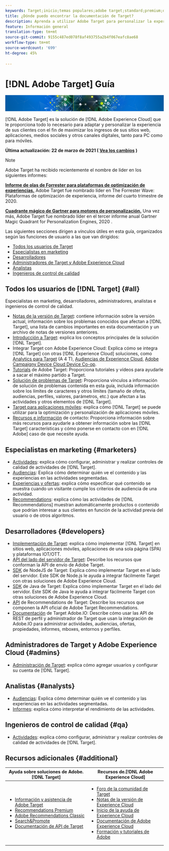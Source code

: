```yaml
---
keywords: Target;inicio;temas populares;adobe target;standard;premium;documentación de target;documentación de adobe target
title: ¿Dónde puedo encontrar la documentación de Target?
description: Aprenda a utilizar Adobe Target para personalizar la experiencia de sus clientes a fin de maximizar los ingresos de sus sitios web, aplicaciones y otros canales digitales, tanto para PC como para móviles.
feature: Información general
translation-type: tm+mt
source-git-commit: 9155c487ed078f8af493755a2b4f067eafc8ae68
workflow-type: tm+mt
source-wordcount: '699'
ht-degree: 45%

---
```



# [!DNL Adobe Target] Guía

![banner](assets/target-home-banner-simple.png)

[!DNL Adobe Target] es la solución de [!DNL Adobe Experience Cloud] que le proporciona todo lo necesario para adaptar y personalizar la experiencia de sus clientes con el fin de maximizar los ingresos de sus sitios web, aplicaciones, medios sociales y otros canales digitales, tanto para PC como para móviles.

**Última actualización: 22 de marzo de 2021 (  [Vea los cambios](r-release-notes/doc-change.md) )**

>[!NOTE]
>
>Adobe Target ha recibido recientemente el nombre de líder en los siguientes informes:
>
>**[Informe de olas de Forrester para plataformas de optimización de experiencias.](https://blog.adobe.com/en/2020/11/24/adobe-named-leader-in-forrester-wave-report-experience-optimization-platforms.html)** Adobe Target fue nombrado líder en The Forrester Wave: Plataformas de optimización de experiencia, informe del cuarto trimestre de 2020.
>
>**[Cuadrante mágico de Gartner para motores de personalización.](https://theblog.adobe.com/adobe-again-named-leader-in-gartner-magic-quadrant-for-personalization-engines/)** Una vez más, Adobe Target fue nombrado líder en el tercer informe anual Gartner Magic Quadrant for Personalization Engines, 2020 .

Las siguientes secciones dirigen a vínculos útiles en esta guía, organizados según las funciones de usuario a las que van dirigidos:

- [Todos los usuarios de Target](#all)
- [Especialistas en marketing](#marketers)
- [Desarrolladores](#developers)
- [Administradores de Target y Adobe Experience Cloud](#admins)
- [Analistas](#analysts)
- [Ingenieros de control de calidad](#qa)

## Todos los usuarios de [!DNL Target] {#all}

Especialistas en marketing, desarrolladores, administradores, analistas e ingenieros de control de calidad.

- [Notas de la versión de Target](r-release-notes/release-notes.md): contiene información sobre la versión actual, información sobre los problemas conocidos que afectan a [!DNL Target], una lista de cambios importantes en esta documentación y un archivo de notas de versiones anteriores.
- [Introducción a Target](c-intro/intro.md): explica los conceptos principales de la solución [!DNL Target].
- Integrar Target con Adobe Experience Cloud: Explica cómo se integra [!DNL Target] con otras [!DNL Experience Cloud] soluciones, como [Analytics para Target](/help/c-integrating-target-with-mac/a4t/a4t.md) (A 4 T), [Audiencias de Experience Cloud](/help/c-integrating-target-with-mac/mmp.md), [Adobe Campaign](/help/c-integrating-target-with-mac/campaign-and-target.md)[y Device Cloud Device Co-op](/help/c-integrating-target-with-mac/experience-cloud-device-co-op.md).
- [Tutorials](https://experienceleague.adobe.com/docs/target-learn/tutorials/overview.html) de Adobe Target: Proporciona tutoriales y vídeos para ayudarle a sacar el máximo partido a Target.
- [Solución de problemas de Target](r-troubleshooting-target/troubleshooting-target.md): Proporciona vínculos a información de solución de problemas contenida en esta guía, incluida información sobre los límites de caracteres y otros límites (tamaño de oferta, audiencias, perfiles, valores, parámetros, etc.) que afectan a las actividades y otros elementos de  [!DNL Target].
- [Target para aplicaciones móviles](c-target-mobile-app/target-mobile-app.md): explica cómo [!DNL Target] se puede utilizar para la optimización y personalización de aplicaciones móviles.
- [Recursos e información](cmp-resources-and-contact-information.md) de contacto: Proporciona información sobre más recursos para ayudarle a obtener información sobre las  [!DNL Target] características y cómo ponerse en contacto con en  [!DNL Adobe] caso de que necesite ayuda.

## Especialistas en marketing {#marketers}

- [Actividades](c-activities/activities.md): explica cómo configurar, administrar y realizar controles de calidad de actividades de [!DNL Target].
- [Audiencias](c-target/target.md): Explica cómo determinar quién ve el contenido y las experiencias en las actividades segmentadas.
- [Experiencias y ofertas](c-experiences/experiences.md): explica cómo especificar qué contenido se muestra cuando un visitante cumple los criterios de audiencia de una actividad.
- [Recommendations](c-recommendations/recommendations.md): explica cómo las actividades de [!DNL Recommendations] muestran automáticamente productos o contenido que podrían interesar a sus clientes en función de la actividad previa del usuario o de otros algoritmos.

## Desarrolladores  {#developers}

- [Implementación de Target](c-implementing-target/implementing-target.md): explica cómo implementar [!DNL Target] en sitios web, aplicaciones móviles, aplicaciones de una sola página (SPA) y plataformas IOT/OTT.
- [API del lado del servidor de Target](https://developers.adobetarget.com/api/delivery-api/): Describe los recursos que conforman la API de envío de Adobe Target.
- [SDK](https://github.com/adobe/target-nodejs-sdk) de NodeJS de Target: Explica cómo implementar Target en el lado del servidor. Este SDK de Node.js le ayuda a integrar fácilmente Target con otras soluciones de Adobe Experience Cloud.
- [SDK](https://github.com/adobe/target-java-sdk) de Java de Target: Explica cómo implementar Target en el lado del servidor. Este SDK de Java le ayuda a integrar fácilmente Target con otras soluciones de Adobe Experience Cloud.
- [API](https://developers.adobetarget.com/api/recommendations/) de Recommendations de Target: Describe los recursos que componen la API oficial de Adobe Target Recommendations.
- [Documentación](http://developers.adobetarget.com/api/#introduction) de Target Adobe.IO: Describe cómo usar las API de REST de perfil y administrador de Target que usan la integración de Adobe.IO para administrar actividades, audiencias, ofertas, propiedades, informes, mboxes, entornos y perfiles.

## Administradores de Target y Adobe Experience Cloud {#admins}

- [Administración de Target](administrating-target/administrating-target.md): explica cómo agregar usuarios y configurar su cuenta de [!DNL Target].

## Analistas  {#analysts}

- [Audiencias](c-target/target.md): Explica cómo determinar quién ve el contenido y las experiencias en las actividades segmentadas.
- [Informes](c-reports/reports.md): explica cómo interpretar el rendimiento de las actividades.

## Ingenieros de control de calidad  {#qa}

- [Actividades](c-activities/activities.md): explica cómo configurar, administrar y realizar controles de calidad de actividades de [!DNL Target].

## Recursos adicionales {#additional}

| Ayuda sobre soluciones de Adobe.[!DNL Target] | Recursos de.[!DNL Adobe Experience Cloud] |
|--- |--- |
| <ul><li>[Información y asistencia de Adobe Target](https://helpx.adobe.com/es/support/target.html)</li><li>[Recommendations Premium](c-recommendations/recommendations.md)</li><li>[Adobe Recommendations Classic](/help/assets/adobe-recommendations-classic.pdf)</li><li>[Search&amp;Promote](https://experienceleague.adobe.com/docs/search-promote/using/sp-home.html)</li><li>[Documentación de API de Target](c-implementing-target/c-api-and-sdk-overview/api-and-sdk-overview.md)</li></ul> | <ul><li>[Foro de la comunidad de Target](https://forums.adobe.com/community/experience-cloud/marketing-cloud/target)</li><li>[Notas de la versión de Experience Cloud](https://experienceleague.adobe.com/docs/release-notes/experience-cloud/current.html)</li><li>[Inicio de la ayuda de Experience Cloud](https://helpx.adobe.com/support/experience-cloud.html)</li><li>[Documentación de Adobe Experience Cloud](https://experienceleague.adobe.com/docs/experience-cloud/user-guides/home.html)</li><li>[Formación y tutoriales de Adobe](https://helpx.adobe.com/learning.html?promoid=KAUDK)</li></ul> |  |
